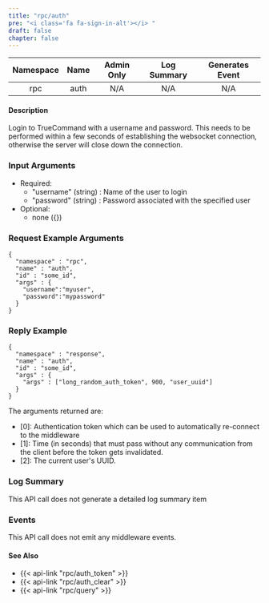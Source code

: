 ```yaml
---
title: "rpc/auth"
pre: "<i class='fa fa-sign-in-alt'></i>	"
draft: false
chapter: false
---
```


| Namespace | Name | Admin Only | Log Summary | Generates Event |
|:----------------:|:--------:|:--------:|:--------:|:--------:|
| rpc | auth | N/A | N/A | N/A |

#### Description
Login to TrueCommand with a username and password. This needs to be performed within a few seconds of establishing the websocket connection, otherwise the server will close down the connection.

### Input Arguments
* Required:
   * "username" (string) : Name of the user to login
   * "password" (string) : Password associated with the specified user
* Optional:
   * none ({})


### Request Example Arguments
```
{
  "namespace" : "rpc",
  "name" : "auth",
  "id" : "some_id",
  "args" : {
    "username":"myuser",
    "password":"mypassword"
  }
}
```

### Reply Example
```
{
  "namespace" : "response",
  "name" : "auth",
  "id" : "some_id",
  "args" : {
    "args" : ["long_random_auth_token", 900, "user_uuid"]
  }
}
```
The arguments returned are:
   * [0]: Authentication token which can be used to automatically re-connect to the middleware
   * [1]: Time (in seconds) that must pass without any communication from the client before the token gets invalidated.
   * [2]: The current user's UUID.

### Log Summary
This API call does not generate a detailed log summary item

### Events
This API call does not emit any middleware events.

#### See Also
* {{< api-link "rpc/auth_token" >}}
* {{< api-link "rpc/auth_clear" >}}
* {{< api-link "rpc/query" >}}
